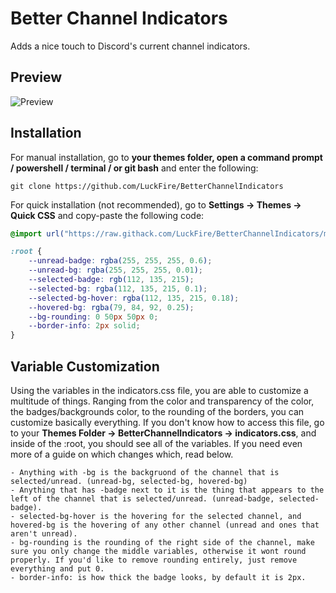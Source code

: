 # Better Channel Indicators
Adds a nice touch to Discord's current channel indicators.

## Preview
![Preview](https://github.com/LuckFire/BetterChannelIndiactors/blob/main/src/Preview.gif?raw=true)

## Installation
For manual installation, go to **your themes folder, open a command prompt / powershell / terminal / or git bash** and enter the following:
```
git clone https://github.com/LuckFire/BetterChannelIndicators
```

For quick installation (not recommended), go to **Settings -> Themes -> Quick CSS** and copy-paste the following code:
```css
@import url("https://raw.githack.com/LuckFire/BetterChannelIndicators/main/src/source.css");

:root {
    --unread-badge: rgba(255, 255, 255, 0.6);
    --unread-bg: rgba(255, 255, 255, 0.01);
    --selected-badge: rgb(112, 135, 215);
    --selected-bg: rgba(112, 135, 215, 0.1);
    --selected-bg-hover: rgba(112, 135, 215, 0.18);
    --hovered-bg: rgba(79, 84, 92, 0.25);
    --bg-rounding: 0 50px 50px 0;
    --border-info: 2px solid;
}
```

## Variable Customization
Using the variables in the indicators.css file, you are able to customize a multitude of things. Ranging from the color and transparency of the color, the badges/backgrounds color, to the rounding of the borders, you can customize basically everything. If you don't know how to access this file, go to your **Themes Folder -> BetterChannelIndicators -> indicators.css**, and inside of the :root, you should see all of the variables. If you need even more of a guide on which changes which, read below.
```
- Anything with -bg is the backgruond of the channel that is selected/unread. (unread-bg, selected-bg, hovered-bg)
- Anything that has -badge next to it is the thing that appears to the left of the channel that is selected/unread. (unread-badge, selected-badge).
- selected-bg-hover is the hovering for the selected channel, and hovered-bg is the hovering of any other channel (unread and ones that aren't unread).
- bg-rounding is the rounding of the right side of the channel, make sure you only change the middle variables, otherwise it wont round properly. If you'd like to remove rounding entirely, just remove everything and put 0.
- border-info: is how thick the badge looks, by default it is 2px. 
```
